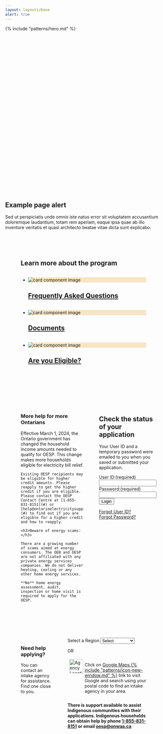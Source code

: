 ```yaml
---
layout: layouts/base
alert: true
---
```

<style>
.ontario-dropdown{background-color:#fff;background-image:url("/assets/imgs/ontario-material-dropdown-arrow-48px.svg");background-position:right .5rem center;background-repeat:no-repeat;background-size:2rem;padding-right:2.25rem;cursor:pointer}.ontario-dropdown::-ms-expand{display:none}.ontario-dropdown option{font-weight:normal}


@media (max-width: 640px) {
  .ontario-card__image-container { max-width: 20%;}
}
@media (min-width: 641px) {
    .information {
    max-width: 50%;
  }
  .status {
    max-width: 50%;
  }
  
  .section1 {
    padding: 50px;
  }
  .section1 h2 {
    padding-bottom: 1rem;
  }
  .section2 {
  }
  .section2-content .col1 {
    max-width: 50%;
  }
  .section3, .section2-content {
    display: flex;
    gap: 50px;
    padding: 50px;
  }
  footer { margin-top: 0;}
}

.ontario-card__image-container { background-color: #F8E5C3; }
.ontario-card__image { object-fit: contain;}
</style>

{% include "patterns/hero.md" %}


<div class="ontario-alert ontario-alert--informational container">
    <div class="ontario-alert__header">
        <div class="ontario-alert__header-icon">
            <svg class="ontario-icon" alt="" aria-hidden="true" focusable="false" sol:category="primary" viewBox="0 0 24 24" preserveAspectRatio="xMidYMid meet">
                <use href="#ontario-icon-alert-information"></use></svg>
        </div>
        <h2 class="ontario-alert__header-title ontario-h4">Example page alert</h2>
    </div>
    <div class="ontario-alert__body">
        <p>Sed ut perspiciatis unde omnis iste natus error sit voluptatem accusantium doloremque laudantium, totam rem aperiam, eaque ipsa quae ab illo inventore veritatis et quasi architecto beatae vitae dicta sunt explicabo. </p>
    </div>
</div>

<div class="section1 container">
  <h2>Learn more about the program</h2>
<ul class="ontario-card__container ontario-card--cards-per-row-3">
    <li class="ontario-card ontario-card--image--one-third   ontario-card--position-horizontal ontario-card--position-horizontal__image-left">
        <div class="ontario-card__image-container">
            <img class="ontario-card__image" src="/assets/imgs/ontario-icon-help.png" alt="card component image">
        </div>
        <div class="ontario-card__text-container ontario-card--image-true">
            <h2 class="ontario-card__heading">
                <a href="/faqs">
                    Frequently Asked Questions
                </a>
            </h2>
        </div>
    </li>
    <li class="ontario-card ontario-card--image--one-third   ontario-card--position-horizontal ontario-card--position-horizontal__image-left">
        <div class="ontario-card__image-container">
            <img class="ontario-card__image" src="/assets/imgs/file_copy.png" alt="card component image">
        </div>
        <div class="ontario-card__text-container ontario-card--image-true">
            <h2 class="ontario-card__heading">
                <a href="/forms">
                    Documents
                </a>
            </h2>
        </div>
    </li>
    <li class="ontario-card ontario-card--image--one-third   ontario-card--position-horizontal ontario-card--position-horizontal__image-left">
        <div class="ontario-card__image-container">
            <img class="ontario-card__image" src="/assets/imgs/how_to_reg.png" alt="card component image">
        </div>
        <div class="ontario-card__text-container ontario-card--image-true">
            <h2 class="ontario-card__heading">
                <a href="/eligible">
                    Are you Eligible?
                </a>
            </h2>
        </div>
    </li>
</ul>
</div>

<div class="section2">
  <div class="section2-content container">
  <div class="col1" markdown="1"> 
    <h3>More help for more Ontarians</h3>
    Effective March 1, 2024, the Ontario government has changed the household income amounts needed to qualify for OESP. This change makes more households eligible for electricity bill relief. 

    Existing OESP recipients may be eligible for higher credit amounts. Please reapply to get the higher credit if you are eligible. Please contact the OESP Contact Centre at [1-855-831-8151](#) or [help@ontarioelectricitysupport.ca](#) to find out if you are eligible for a higher credit and how to reapply.

    <h3>Beware of energy scams:</h3>

    There are a growing number of scams aimed at energy consumers. The OEB and OESP are not affiliated with any private energy services companies. We do not deliver heating, cooling or any other home energy services. 

    **No** home energy assessment, audit, inspection or home visit is required to apply for the OESP.

  </div>
  <div class="col2">
    <h2>Check the status of your application</h2>
    <p>Your User ID and a temporary password were emailed to you when you saved or submitted your application.</p>
    <div class="ontario-form-group">
        <label class="ontario-label" for="text-input-example">
            User ID:<span class="ontario-label__flag">(required)</span>
        </label>
        <input class="ontario-input" type="text" id="text-input-example">
    </div>
    <div class="ontario-form-group">
        <label class="ontario-label" for="text-input-example">
            Password:<span class="ontario-label__flag">(required)</span>
        </label>
        <input class="ontario-input" type="text" id="text-input-example">
    </div>
    <button class="ontario-button ontario-button--primary">Login</button>
    <p><a href="#">Forgot User ID?</a><br /> <a href="#">Forgot Password?</a></p>
  </div>
  </div>
</div>


<div class="section3 container">
  <div class="col1">
    <h3>Need help applying?</h3>
    <p>You can contact an intake agency for assistance. Find one close to you.</p>
  </div>
  <div class="col2">
    <div class="ontario-form-group">
      <label class="ontario-label" for="dropdown-list-example">
          Select a Region
      </label>
      <select class="ontario-input ontario-dropdown" id="dropdown-list-example" name="dropdown-list-example">
          <option selected value="ON">Select</option>
          <option value="option-1">Option 1</option>
          <option value="option-2">Option 2</option>
      </select>
    </div>
    <p>OR</p>
    <div style="display: flex;"><img src="/assets/imgs/google-maps.png" alt="Agency Locations in Google Maps" style="margin: 5px; height: 45px; width: auto;" ><p>Click on <a href="#">Google Maps {% include "patterns/icon-new-window.md" %}</a> link to visit Google and search using your postal code to find an intake agency in your area.</p></div>
    <p><b>There is support available to assist Indigenous communities with their applications. Indigenous households can obtain help by phone <a href="tel:18558318151">1-855-831-8151</a> or email <a href="oesp@onwaa.ca">oesp@onwaa.ca</a></b></p>
</div>

